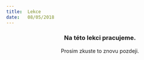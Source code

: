 ```yaml
---
title:  Lekce
date:   08/05/2018
---
```


### <center>Na této lekci pracujeme.</center>
<center>Prosim zkuste to znovu pozdeji.</center>